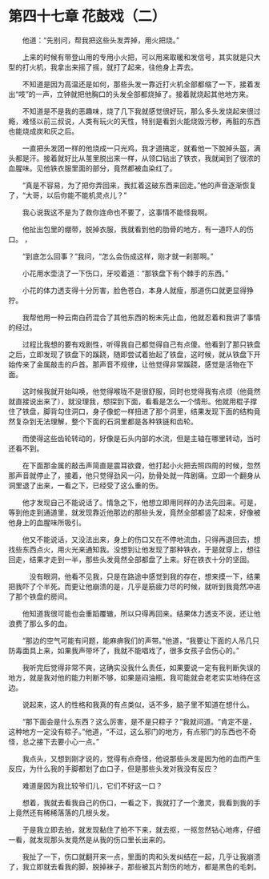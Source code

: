 # 第四十七章 花鼓戏（二）


　　他道：“先别问，帮我把这些头发弄掉，用火把烧。”

　　上来的时候有带登山用的专用小火把，可以用来取暖和发信号，其实就是只大型的打火机，我拿出来摇了摇，就打了起来，往他身上弄去。

　　不知道是因为高温还是如何，那些头发一靠近打火机全部都缩了一下，接着发出“吱”的一声，立钟就把他胸口的头发全部都烧掉了。接着就烧起其他地方来。

　　不知道是不是我的恶趣味，烧了几下我就感觉很好玩，那么多头发烧起来很过瘾，难怪以前三叔说，人类有玩火的天性，特别是看到火能烧毁污秽，再脏的东西也能烧成炭和灰之后。

　　一直把头发团一样的他烧成一只光鸡，我才道搞定，就看他一下脫掉头盔，满头都是汗。接着就好比从茧里脱出来一样，从领口钻出了铁衣，我就闻到了很浓的血腥味。见他铁衣服里面的部分，竟然都被血染红了。

　　“真是不容易，为了把你弄回来，我扛着这破东西来回走。”他的声音逐渐恢复了，“大哥，以后你能不能机灵点儿？”

　　我心说我这不是为了救你连命也不要了，这事情不能怪我啊。

　　他扯出包里的绷带，脱掉衣服，我就看到他的肋骨的地方，有一道吓人的伤口。    ，

　　“到底怎么回事？”我问，“怎么会伤成这样，刚才就一刹那啊。”

　　小花用水壶浇了一下伤口，牙咬着道：“那铁盘下有个棘手的东西。”

　　小花的体力透支得十分厉害，脸色苍白，本身人就瘦，那道伤口就更显得狰狞。

　　我帮他用一种云南白药混合了其他东西的粉末先止血，他就忍着和我讲了事情的经过。

　　过程比我想的要有戏剧性，听得我自己都觉得自己有点傻。他看到了那只铁盘之后，立即发现了铁盘下的蹊跷，随即尝试着抬起了铁盘，这时候，就从铁盘下开始传来了金属敲击的戶首。那声音不规律，让他觉得非常蹊跷，感觉是活物在下面。

　　这时候我就开始叫唤，他觉得喉咙不是很舒服，同时也觉得我有点烦（他竟然就直接说出来了），就没理我，想探到下面，看看是怎么一个情形。他就用棍子撑住了铁盘，脚背勾住洞口，身子像蛇一样扭进了那个洞里，结果发现下面的结构竟然复杂到无法理解，整个下面的石洞里都是各种铁链和齿轮。

　　而使得这些齿轮转动的，好像是石头内部的水流，但是主轴在哪里转动，当时还看不到。

　　在下面那金属的敲击声简直是震耳欲聋，他打起小火把去照四周的时候，忽然那声音就停止了，接着，他只觉得劲风一闪，肋骨处就一阵剧痛。立即一个翻身从洞里退了出来，一看之下，已经受了这么重的伤。

　　他才发现自己不能说话了。情急之下，他想立即用同样的办法先回来。可是，等到他走到通道里，就发现靠近他那边的那些头发，竟然全部都竖了起来，好像被他身上的血腥味所吸引。

　　他又不能说话，又没法出来，身上的伤口又在不停地流血，只得再退回去，想找些东西点火，用火光来通知我。没想到让他发现了那种铁衣，于是就穿上，想往回走，结果才走到一半，那些头发竟然全部都盘了上来。好在铁衣十分的坚固。

　　　没有眼洞，他看不见我，只是在路途中感觉到我的存在，想来摸一下，结果把我吓了个半死。而更让他崩溃的是，几乎是筋疲力尽的时候，就听到我竟然冲进了那个铁盘的房间。

　　他知道我很可能也会重蹈覆辙，所以只得再回来。结果体力透支不说，还让他浪费了那么多的血。

　　“那边的空气可能有问题，能麻痹我们的声带。”他道，“我要让下面的人吊几只防毒面具上来，如果我声带坏了，我就不能唱戏了，很多女孩子会伤心的。”

　　我听完后觉得非常不爽，这确实没我什么责任，如果要说一定有我判断失误的地方，就是我对他的能力判断不够，如果是闷油瓶，我可能就会老老实实地待在这边。

　　说起来，这人的性格和我真的有点类似，话不多，脑子里不知道在想什么。

　　“那下面会是什么东西？这么厉害，是不是只粽子？”我就问道。“肯定不是，这种地方一定没有粽子。”他道，“不过，这么邪门的地方，有点邪门的东西也不奇怪，总之接下去要小心一点。”

　　我点头，又想到刚才说的，觉得有点奇怪，他说那些头发是因为他的血而产生反应，为什么我的手脚都划了血口子，但是那些头发对我没有反应？

　　难道是因为我比较爷们儿，它们不好这一口？

　　想着，我就去看我自己的伤口，一看之下，我就打了一个激灵，我看到我的手上竟然还有稀稀落落的几根头发。

　　于是我立即去拍，就发现黏住了拍不下来，就去抠，一抠忽然钻心地疼，仔细一看，就发现那头发竟然是从我的伤口里长出来的。

　　我扯了一下，伤口就翻开来一点，里面的肉和头发纠结在一起，几乎让我崩溃了，我立即就去看我的脚，脱掉袜子，那些被瓦片割伤的地方，都是黑色的毛刺。


